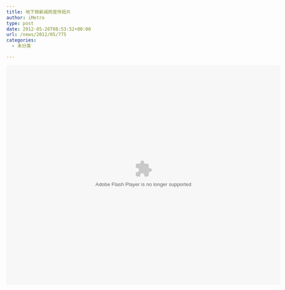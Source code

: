 ```yaml
---
title: 地下铁新闻网宣传短片
author: iMetro
type: post
date: 2012-05-26T08:53:52+00:00
url: /news/2012/05/775
categories:
  - 未分类

---
```

<embed src="http://player.youku.com/player.php/sid/XNDIwMTU5NjEy/v.swf?VideoIDS=XMzI1NzQ1MjI4==&isAutoPlay=true&isShowRelatedVideo=false&showAd=0&embedid=200707011235108b444fd5fae5112597a31314df8885f7" allowFullScreen="true" quality="high" width="720" height="576" align="middle" allowScriptAccess="always" type="application/x-shockwave-flash" />